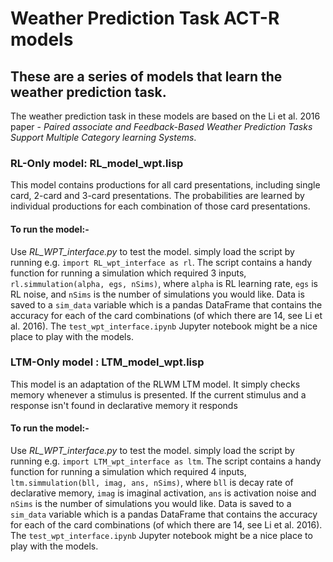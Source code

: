 # Weather Prediction Task ACT-R models

## These are a series of models that learn the weather prediction task. 

The weather prediction task in these models are based on the Li et al. 2016 paper -  *Paired associate and Feedback-Based Weather Prediction Tasks Support Multiple Category learning Systems*.

### RL-Only model: RL_model_wpt.lisp

This model contains productions for all card presentations, including single card, 2-card and 3-card presentations. The probabilities are learned by individual productions for each combination of those card presentations. 

#### To run the model:-

 Use  *RL_WPT_interface.py* to test the model. simply load the script by running e.g. `import RL_wpt_interface as rl`. 
 The script contains a handy function for running a simulation which required 3 inputs,  `rl.simmulation(alpha, egs, nSims)`, where `alpha` is RL learning rate, `egs` is RL noise, and `nSims` is the number of simulations you would like. 
 Data is saved to a `sim_data` variable which is a pandas DataFrame that contains the accuracy for each of the card combinations (of which there are 14, see Li et al. 2016). The `test_wpt_interface.ipynb` Jupyter notebook might be a nice place to play with the models. 
 
 
### LTM-Only model : LTM_model_wpt.lisp 

This model is an adaptation of the RLWM LTM model. It simply checks memory whenever a stimulus is presented. If the current stimulus and a response isn't found in declarative memory it responds

#### To run the model:-

 Use  *RL_WPT_interface.py* to test the model. simply load the script by running e.g. `import LTM_wpt_interface as ltm`. 
 The script contains a handy function for running a simulation which required 4 inputs,  `ltm.simmulation(bll, imag, ans, nSims)`, where `bll` is decay rate of declarative memory, `imag` is imaginal activation, `ans` is activation noise and `nSims` is the number of simulations you would like. 
 Data is saved to a `sim_data` variable which is a pandas DataFrame that contains the accuracy for each of the card combinations (of which there are 14, see Li et al. 2016). The `test_wpt_interface.ipynb` Jupyter notebook might be a nice place to play with the models. 
